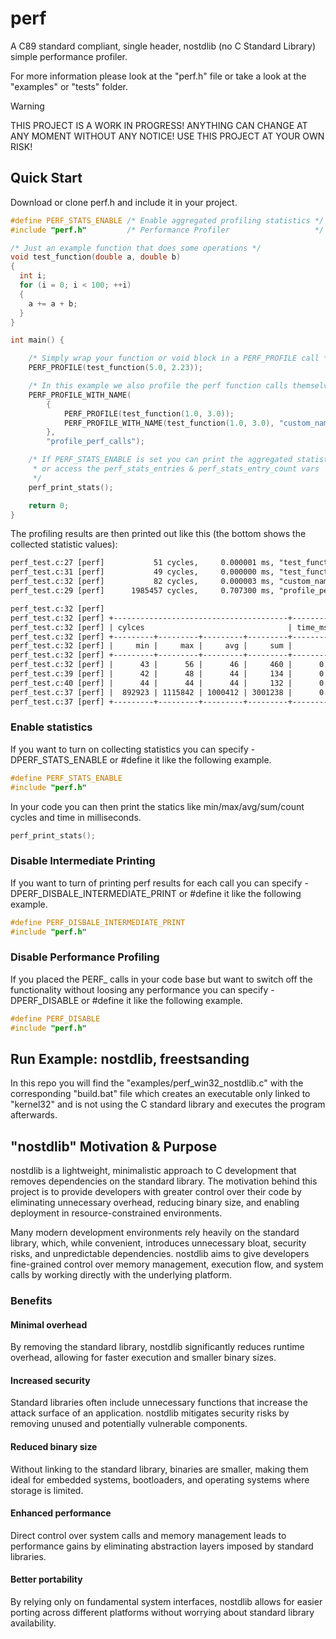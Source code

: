 # perf
A C89 standard compliant, single header, nostdlib (no C Standard Library) simple performance profiler.

For more information please look at the "perf.h" file or take a look at the "examples" or "tests" folder.

> [!WARNING]
> THIS PROJECT IS A WORK IN PROGRESS! ANYTHING CAN CHANGE AT ANY MOMENT WITHOUT ANY NOTICE! USE THIS PROJECT AT YOUR OWN RISK!

## Quick Start

Download or clone perf.h and include it in your project.

```C
#define PERF_STATS_ENABLE /* Enable aggregated profiling statistics */
#include "perf.h"         /* Performance Profiler                   */

/* Just an example function that does some operations */
void test_function(double a, double b)
{
  int i;
  for (i = 0; i < 100; ++i)
  {
    a += a + b;
  }
}

int main() {

    /* Simply wrap your function or void block in a PERF_PROFILE call */
    PERF_PROFILE(test_function(5.0, 2.23));

    /* In this example we also profile the perf function calls themselv and give it a name */
    PERF_PROFILE_WITH_NAME(
        {
            PERF_PROFILE(test_function(1.0, 3.0));
            PERF_PROFILE_WITH_NAME(test_function(1.0, 3.0), "custom_name");
        },
        "profile_perf_calls");

    /* If PERF_STATS_ENABLE is set you can print the aggregated statistics 
     * or access the perf_stats_entries & perf_stats_entry_count vars 
     */
    perf_print_stats();

    return 0;
}
```

The profiling results are then printed out like this (the bottom shows the collected statistic values):

```txt
perf_test.c:27 [perf]           51 cycles,     0.000001 ms, "test_function(5.0, 2.23)"
perf_test.c:31 [perf]           49 cycles,     0.000000 ms, "test_function(1.0, 3.0)"
perf_test.c:32 [perf]           82 cycles,     0.000003 ms, "custom_name"
perf_test.c:29 [perf]      1985457 cycles,     0.707300 ms, "profile_perf_calls"

perf_test.c:32 [perf]
perf_test.c:32 [perf] +---------------------------------------+-------------------------------------------------------+
perf_test.c:32 [perf] | cylces                                | time_ms                                               |
perf_test.c:32 [perf] +---------+---------+---------+---------+-------------+-------------+-------------+-------------+
perf_test.c:32 [perf] |     min |     max |     avg |     sum |         min |         max |         avg |         sum |
perf_test.c:32 [perf] +---------+---------+---------+---------+-------------+-------------+-------------+-------------+
perf_test.c:32 [perf] |      43 |      56 |      46 |     460 |      0.0000 |      0.0001 |      0.0000 |      0.0004 |   10 x test_function(5.0, 2.23) 
perf_test.c:39 [perf] |      42 |      48 |      44 |     134 |      0.0000 |      0.0001 |      0.0000 |      0.0001 |    3 x test_function(1.0, 3.0) 
perf_test.c:40 [perf] |      44 |      44 |      44 |     132 |      0.0000 |      0.0000 |      0.0000 |      0.0000 |    3 x custom_name
perf_test.c:37 [perf] |  892923 | 1115842 | 1000412 | 3001238 |      0.3181 |      0.3975 |      0.3565 |      1.0695 |    3 x profile_perf_calls     
perf_test.c:37 [perf] +---------+---------+---------+---------+-------------+-------------+-------------+-------------+
```

### Enable statistics
If you want to turn on collecting statistics you can specify -DPERF_STATS_ENABLE or #define it like the following example.

```C
#define PERF_STATS_ENABLE
#include "perf.h"
```

In your code you can then print the statics like min/max/avg/sum/count cycles and time in milliseconds.

```C
perf_print_stats();
```

### Disable Intermediate Printing
If you want to turn of printing perf results for each call you can specify -DPERF_DISBALE_INTERMEDIATE_PRINT or #define it like the following example.

```C
#define PERF_DISBALE_INTERMEDIATE_PRINT
#include "perf.h"
```

### Disable Performance Profiling
If you placed the PERF_ calls in your code base but want to switch off the functionality without loosing any performance you can specify -DPERF_DISABLE or #define it like the following example.

```C
#define PERF_DISABLE
#include "perf.h"
```

## Run Example: nostdlib, freestsanding

In this repo you will find the "examples/perf_win32_nostdlib.c" with the corresponding "build.bat" file which
creates an executable only linked to "kernel32" and is not using the C standard library and executes the program afterwards.

## "nostdlib" Motivation & Purpose

nostdlib is a lightweight, minimalistic approach to C development that removes dependencies on the standard library. The motivation behind this project is to provide developers with greater control over their code by eliminating unnecessary overhead, reducing binary size, and enabling deployment in resource-constrained environments.

Many modern development environments rely heavily on the standard library, which, while convenient, introduces unnecessary bloat, security risks, and unpredictable dependencies. nostdlib aims to give developers fine-grained control over memory management, execution flow, and system calls by working directly with the underlying platform.

### Benefits

#### Minimal overhead
By removing the standard library, nostdlib significantly reduces runtime overhead, allowing for faster execution and smaller binary sizes.

#### Increased security
Standard libraries often include unnecessary functions that increase the attack surface of an application. nostdlib mitigates security risks by removing unused and potentially vulnerable components.

#### Reduced binary size
Without linking to the standard library, binaries are smaller, making them ideal for embedded systems, bootloaders, and operating systems where storage is limited.

#### Enhanced performance
Direct control over system calls and memory management leads to performance gains by eliminating abstraction layers imposed by standard libraries.

#### Better portability
By relying only on fundamental system interfaces, nostdlib allows for easier porting across different platforms without worrying about standard library availability.

